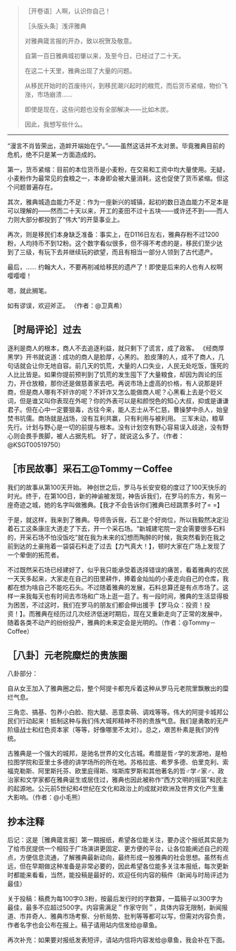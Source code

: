 >［开卷语］人啊，认识你自己！
>
>［头版头条］浅评雅典
>
>对雅典箴言报的开办，致以祝贺及敬意。
>
>自第一百日雅典城初肇以来，及至今日，已经过了二十天。 
>
>在这二十天里，雅典出现了大量的问题。 
>
>从移民开始时的百废待兴，到移民潮兴起时的粮荒，而后货币紧缩，物价飞涨，市场崩溃…… 
>
>即使是现在，这些问题也没有全部解决——比如木炭。 
>
>因此，我想写些什么。 

---

“漫言不肖皆荣出，造衅开端始在宁。”——虽然这话并不太对景。毕竟雅典目前的危机，绝不只是某一方面造成的。 

第一，货币紧缩：目前的本位货币是小麦粉，在交易和工资中均大量使用。无疑，小麦粉作为最常见的食粮之一，本身即会被大量消耗，这也促使了货币紧缩。但这个问题普遍存在。

其次，雅典城造血能力不足：作为一座新兴的城镇，起初的数日造血能力不足本是可以理解的——然而二十天以来，开工的麦田不过十五块——或许还不到——而人力则大部分都投到了“伟大”的开垦事业上。 

再次，则是移民们本身缺乏准备：事实上，在D116日左右，雅典存粉不过1200粉，人均持币不到12粉。这个数字看似很多，但不得不考虑的是，移民们至少达到了三级，有玩下去并继续玩的欲望，而且有相当一部分人领到了古代遗产。 

最后，…… 约翰大人，不要再削减给移民的遗产了！即使是后来的人也有人权啊嘤嘤嘤！ 

嗯，就此搁笔。 

如有谬误，欢迎斧正。 （作者：@卫真希）



## ［时局评论］过去

逐利是商人的根本，商人不去追逐利益，就只剩下了谎言，成了政客。 《经商厚黑学》开书就说道：成功的商人是脸厚，心黑的。 脸皮薄的人，成不了商人，几句话就会让你无地自容。前几天的饥荒，大量的人口失业，人民无处吃饭，饿死的人比比皆是。如果你提前预判到了饥荒的发生囤下了大量粮食，却因为舆论的压力，开仓放粮，那你还是做慈善家去吧。再说市场上虚高的价格，有人说那是奸商，但是商人哪有不奸诈的呢？不奸诈又怎么能做商人呢？心黑看上去是个贬义词，但是谁又叫你表现在外呢？你的外表可以是和颜悦色的知心大叔，抑或是谦谦君子。但在心中一定要狠毒，古往今来，能人志士从不仁慈，曹操梦中杀人，始皇焚书坑儒。商场就是战场，没有互利共赢，只有利用与被利用。 三军未动，粮草先行。计划与野心是一切的前提与根本。没有计划空有野心容易误入歧途，没有野心则会畏手畏脚，被人占据先机。 好了，就说这么多了。（作者：@KSGT00519750）



## ［市民故事］采石工@Tommy－Coffee

我们的故事从第100天开始。 神创世之后，罗马与长安安稳的度过了100天快乐的时光。终于，在第100日，新的神谕被发现，神告诉我们，在罗马的东方，有另一座奇迹之城，她的名字叫做雅典。【我才不会告诉你们雅典已经跳票多时了= =】

于是，就这样，我来到了雅典。导师告诉我，石工是个好岗位，所以我毅然决定沿着石工这条康庄大道走了下去，开一个采石场。“新城建宅院一定会需要很多石料的，开采石场不怕没饭吃”就在我为未来的幻想而陶醉的时候，我突然看到在我之前到达的土豪拖着一袋袋石料走了过去【力气真大！】，顿时大家在广场上发现了一个晕倒的拓荒者。

不过既然采石场已经建好了，似乎我只能承受着选择错误的痛苦，看着雅典的农民一天天多起来，大家走在自己的田里耕作，捧着金灿灿的小麦走向自己的仓库，我都在想为啥自己不能吃石头。不过随着雅典的发展，石料总算还是有点市场了。这样一来我每天也有时间去市场和广场上逛一逛了。有一段时间，雅典的生活显得极为困苦，不过这时，我们在罗马的朋友们都会伸出援手【罗马众：投资！投资！】。而雅典在经历过几次经济低迷时期后，现在又重新走向了正常的发展中，随着各类不动产的纷纷投产，雅典的未来定会是光明的。（作者：@Tommy－Coffee）



## ［八卦］元老院糜烂的贵族圈

八卦部分：

自从女王加入了雅典圈之后，整个阿提卡都充斥着这种从罗马元老院里飘散出的糜烂气息。 

三角恋、搞基、包养小白脸、抱大腿、恶意卖萌、调戏等等。伟大的阿提卡城邦公民们行动起来！抵制这种与我们伟大城邦精神不符的贵族气息。我们是勇敢的无产阶级战士和红色资本家（等等，好像哪里不太对）。总之，艰苦朴素是我们的传统。 

古雅典是一个强大的城邦，是驰名世界的文化古城。希腊是哲♂学的发源地，是柏拉图学院和亚里士多德的讲学场所的所在地。苏格拉底、希罗多德、伯里克利、索福克勒斯、阿里斯托芬、欧里庇得斯、埃斯库罗斯和其他著名的哲♂学♂家♂、政治家和文学家都在雅典诞生或居住过，雅典也因此被称作“西方文明的摇篮”和民主的起源地。公元前5世纪和4世纪在文化和政治上的成就对欧洲及世界文化产生重大影响。（作者：@小毛熊）



## **抄本注释**

后记：这是［雅典箴言报］第一期报纸，希望各位能关注，要办这个报纸其实是为了给市民提供一个相较于广场演讲更固定、更方便的平台，让各位能阐述自己的观点，方便信息流通，了解雅典最新动向，最终形成一股雅典的社会思想。虽然有点远，但在早期做这种准备是非常必要的，因此希望各位能多关注本报纸，每次更新时都能来看看，当然，能投稿是最好的，欢迎任何内容的稿件（新闻与时局评述为最佳）

关于投稿：稿费为每100字0.3粉，按最后发行时的字数算，一篇稿子以300字为最佳，最多不应超过500字。内容需满足＂作家守则＂，具体内容无限制，新闻报道、市井奇人、雅典市场考察、分析局势、批判等等都可以写，但需对内容负责，作者名字也会公布在报上。稿子请用站内信发给@章鱼。

再次补充：如果要对报纸发表短评，请站内信将内容发给@章鱼，我会补在下面。


